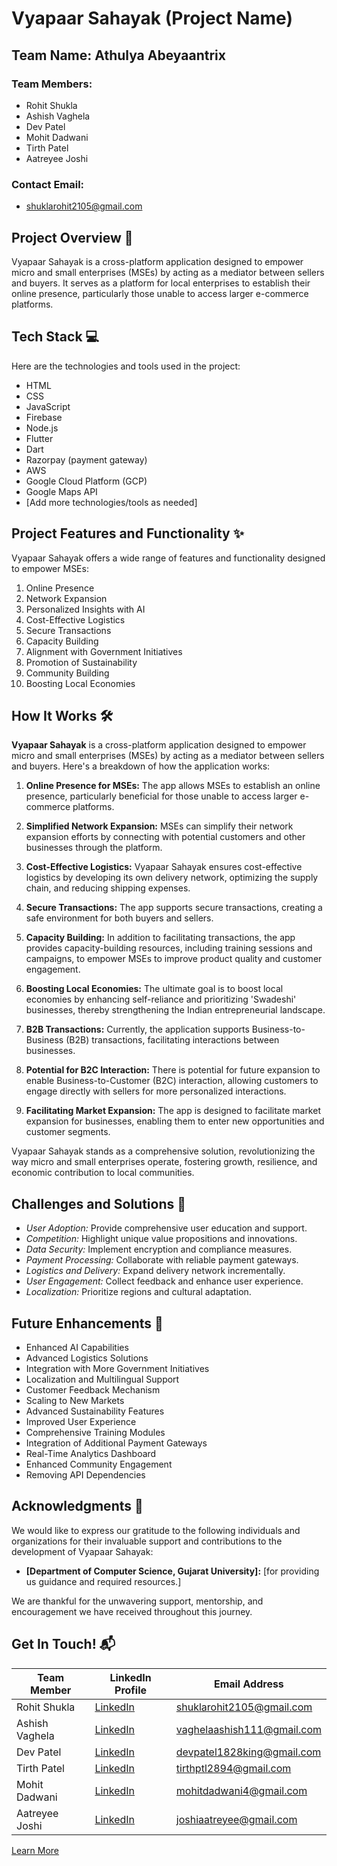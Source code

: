# Vyapaar Sahayak (Project Name)

## Team Name: Athulya Abeyaantrix

### Team Members:
- Rohit Shukla
- Ashish Vaghela
- Dev Patel
- Mohit Dadwani
- Tirth Patel
- Aatreyee Joshi

### Contact Email:
- shuklarohit2105@gmail.com

## Project Overview 🚀
Vyapaar Sahayak is a cross-platform application designed to empower micro and small enterprises (MSEs) by acting as a mediator between sellers and buyers. It serves as a platform for local enterprises to establish their online presence, particularly those unable to access larger e-commerce platforms.

## Tech Stack 💻
Here are the technologies and tools used in the project:
- HTML
- CSS
- JavaScript
- Firebase
- Node.js
- Flutter
- Dart
- Razorpay (payment gateway)
- AWS
- Google Cloud Platform (GCP)
- Google Maps API
- [Add more technologies/tools as needed]

## Project Features and Functionality ✨
Vyapaar Sahayak offers a wide range of features and functionality designed to empower MSEs:
1. Online Presence
2. Network Expansion
3. Personalized Insights with AI
4. Cost-Effective Logistics
5. Secure Transactions
6. Capacity Building
7. Alignment with Government Initiatives
8. Promotion of Sustainability
9. Community Building
10. Boosting Local Economies

## How It Works 🛠️

**Vyapaar Sahayak** is a cross-platform application designed to empower micro and small enterprises (MSEs) by acting as a mediator between sellers and buyers. Here's a breakdown of how the application works:

1. **Online Presence for MSEs:** The app allows MSEs to establish an online presence, particularly beneficial for those unable to access larger e-commerce platforms.

2. **Simplified Network Expansion:** MSEs can simplify their network expansion efforts by connecting with potential customers and other businesses through the platform.

3. **Cost-Effective Logistics:** Vyapaar Sahayak ensures cost-effective logistics by developing its own delivery network, optimizing the supply chain, and reducing shipping expenses.

4. **Secure Transactions:** The app supports secure transactions, creating a safe environment for both buyers and sellers.

5. **Capacity Building:** In addition to facilitating transactions, the app provides capacity-building resources, including training sessions and campaigns, to empower MSEs to improve product quality and customer engagement.

6. **Boosting Local Economies:** The ultimate goal is to boost local economies by enhancing self-reliance and prioritizing 'Swadeshi' businesses, thereby strengthening the Indian entrepreneurial landscape.

7. **B2B Transactions:** Currently, the application supports Business-to-Business (B2B) transactions, facilitating interactions between businesses.

8. **Potential for B2C Interaction:** There is potential for future expansion to enable Business-to-Customer (B2C) interaction, allowing customers to engage directly with sellers for more personalized interactions.

9. **Facilitating Market Expansion:** The app is designed to facilitate market expansion for businesses, enabling them to enter new opportunities and customer segments.

Vyapaar Sahayak stands as a comprehensive solution, revolutionizing the way micro and small enterprises operate, fostering growth, resilience, and economic contribution to local communities.


## Challenges and Solutions 🧠
- *User Adoption:* Provide comprehensive user education and support.
- *Competition:* Highlight unique value propositions and innovations.
- *Data Security:* Implement encryption and compliance measures.
- *Payment Processing:* Collaborate with reliable payment gateways.
- *Logistics and Delivery:* Expand delivery network incrementally.
- *User Engagement:* Collect feedback and enhance user experience.
- *Localization:* Prioritize regions and cultural adaptation.

## Future Enhancements 🚧
- Enhanced AI Capabilities
- Advanced Logistics Solutions
- Integration with More Government Initiatives
- Localization and Multilingual Support
- Customer Feedback Mechanism
- Scaling to New Markets
- Advanced Sustainability Features
- Improved User Experience
- Comprehensive Training Modules
- Integration of Additional Payment Gateways
- Real-Time Analytics Dashboard
- Enhanced Community Engagement
- Removing API Dependencies

## Acknowledgments 🙌
We would like to express our gratitude to the following individuals and organizations for their invaluable support and contributions to the development of Vyapaar Sahayak:

- **[Department of Computer Science, Gujarat University]:** [for providing us guidance and required resources.]

We are thankful for the unwavering support, mentorship, and encouragement we have received throughout this journey.

## Get In Touch! 📬
| Team Member       | LinkedIn Profile                                     | Email Address                                 |
|-------------------|------------------------------------------------------|-----------------------------------------------|
| Rohit Shukla      | [LinkedIn](https://www.linkedin.com/in/rohit-shukla-a8729124b/)        | shuklarohit2105@gmail.com                    |
| Ashish Vaghela    | [LinkedIn](https://www.linkedin.com/in/ashish-codejourney/)            | vaghelaashish111@gmail.com                  |
| Dev Patel         | [LinkedIn](https://www.linkedin.com/in/patel-dev-340877269)            | devpatel1828king@gmail.com                  |
| Tirth Patel       | [LinkedIn](https://www.linkedin.com/in/tirth-patel-0a5a18257)          | tirthptl2894@gmail.com                      |
| Mohit Dadwani     | [LinkedIn](https://www.linkedin.com/in/mohit-dadwani-3b9b72273)        | mohitdadwani4@gmail.com                     |
| Aatreyee Joshi    | [LinkedIn](https://www.linkedin.com/in/aatreyee-joshi-7b0515261)       | joshiaatreyee@gmail.com                    |

[Learn More](https://vyapaarsahayak.netlify.app/)

